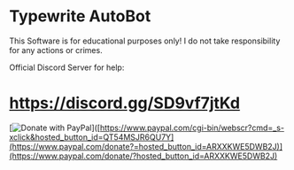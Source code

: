 # Typewrite AutoBot

This Software is for educational purposes only! I do not take responsibility for any actions or crimes.

Official Discord Server for help:
# https://discord.gg/SD9vf7jtKd


[![Donate with PayPal](https://raw.githubusercontent.com/stefan-niedermann/paypal-donate-button/master/paypal-donate-button.png)]([https://www.paypal.com/cgi-bin/webscr?cmd=_s-xclick&hosted_button_id=QT54MSJR6QU7Y](https://www.paypal.com/donate?=hosted_button_id=ARXXKWE5DWB2J)](https://www.paypal.com/donate/?hosted_button_id=ARXXKWE5DWB2J)

